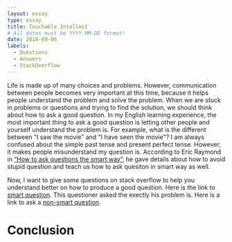 ```yaml
---
layout: essay
type: essay
title: Touchable Intellect
# All dates must be YYYY-MM-DD format!
date: 2018-09-06
labels:
  - Questions
  - Answers
  - StackOverflow
---
```


Life is made up of many choices and problems. However, communication between people becomes very important at this time, because it helps people understand the problem and solve the problem. When we are stuck in problems or questions and trying to find the solution, we should think about how to ask a good question.  In my English learning experience, the most important thing to ask a good question is letting other people and yourself understand the problem is. For example, what is the different between "I saw the movie" and "I have seen the movie"? I am always confused about the simple past tense and present perfect tense. However, it makes people misunderstand my question is. According to Eric Raymond in [“How to ask questions the smart way”](http://www.catb.org/esr/faqs/smart-questions.html), he gave details about how to avoid stupid question and teach us how to ask quesiton in smart way as well.


Now, I want to give some questions on stack overflow to help you understand better on how to produce a good question. Here is the link to [smart question](https://stackoverflow.com/questions/40480/is-java-pass-by-reference-or-pass-by-value?rq=1). This questioner asked the exectly his problem is.
Here is a link to ask a [non-smart question]().

# Conclusion

